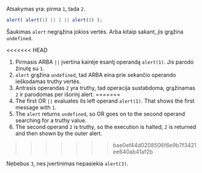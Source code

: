 Atsakymas yra: pirma `1`, tada `2`.

```js run
alert( alert(1) || 2 || alert(3) );
```

Šaukimas `alert` negrąžina jokios vertės. Arba kitaip sakant, jis grąžina `undefined`.

<<<<<<< HEAD
1. Pirmasis ARBA `||` įvertina kairėje esantį operandą `alert(1)`. Jis parodo žinutę su `1`.
2. `alert` grąžina `undefined`, tad ARBA eina prie sekančio operando ieškodamas truthy vertės.
3. Antrasis operandas `2` yra truthy, tad operacija sustabdoma, grąžinamas `2` ir parodomas per išorinį alert.
=======
1. The first OR `||` evaluates its left operand `alert(1)`. That shows the first message with `1`.
2. The `alert` returns `undefined`, so OR goes on to the second operand searching for a truthy value.
3. The second operand `2` is truthy, so the execution is halted, `2` is returned and then shown by the outer alert.
>>>>>>> bae0ef44d0208506f6e9b7f3421ee640ab41af2b

Nebebus `3`, nes įvertinimas nepasiekia `alert(3)`.

